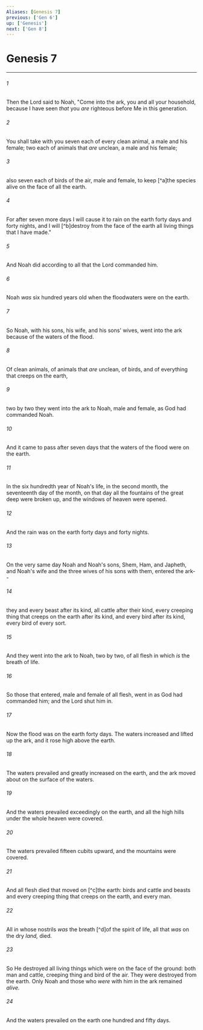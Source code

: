 ```yaml
---
Aliases: [Genesis 7]
previous: ['Gen 6']
up: ['Genesis']
next: ['Gen 8']
---
```

# Genesis 7

***


###### 1 
Then the Lord said to Noah, "Come into the ark, you and all your household, because I have seen _that_ you _are_ righteous before Me in this generation. 

###### 2 
You shall take with you seven each of every clean animal, a male and his female; two each of animals that _are_ unclean, a male and his female; 

###### 3 
also seven each of birds of the air, male and female, to keep [^a]the species alive on the face of all the earth. 

###### 4 
For after seven more days I will cause it to rain on the earth forty days and forty nights, and I will [^b]destroy from the face of the earth all living things that I have made." 

###### 5 
And Noah did according to all that the Lord commanded him. 

###### 6 
Noah _was_ six hundred years old when the floodwaters were on the earth. 

###### 7 
So Noah, with his sons, his wife, and his sons' wives, went into the ark because of the waters of the flood. 

###### 8 
Of clean animals, of animals that _are_ unclean, of birds, and of everything that creeps on the earth, 

###### 9 
two by two they went into the ark to Noah, male and female, as God had commanded Noah. 

###### 10 
And it came to pass after seven days that the waters of the flood were on the earth. 

###### 11 
In the six hundredth year of Noah's life, in the second month, the seventeenth day of the month, on that day all the fountains of the great deep were broken up, and the windows of heaven were opened. 

###### 12 
And the rain was on the earth forty days and forty nights. 

###### 13 
On the very same day Noah and Noah's sons, Shem, Ham, and Japheth, and Noah's wife and the three wives of his sons with them, entered the ark-- 

###### 14 
they and every beast after its kind, all cattle after their kind, every creeping thing that creeps on the earth after its kind, and every bird after its kind, every bird of every sort. 

###### 15 
And they went into the ark to Noah, two by two, of all flesh in which _is_ the breath of life. 

###### 16 
So those that entered, male and female of all flesh, went in as God had commanded him; and the Lord shut him in. 

###### 17 
Now the flood was on the earth forty days. The waters increased and lifted up the ark, and it rose high above the earth. 

###### 18 
The waters prevailed and greatly increased on the earth, and the ark moved about on the surface of the waters. 

###### 19 
And the waters prevailed exceedingly on the earth, and all the high hills under the whole heaven were covered. 

###### 20 
The waters prevailed fifteen cubits upward, and the mountains were covered. 

###### 21 
And all flesh died that moved on [^c]the earth: birds and cattle and beasts and every creeping thing that creeps on the earth, and every man. 

###### 22 
All in whose nostrils _was_ the breath [^d]of the spirit of life, all that _was_ on the dry _land,_ died. 

###### 23 
So He destroyed all living things which were on the face of the ground: both man and cattle, creeping thing and bird of the air. They were destroyed from the earth. Only Noah and those who _were_ with him in the ark remained _alive._ 

###### 24 
And the waters prevailed on the earth one hundred and fifty days.

